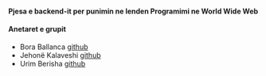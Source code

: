 
<h4>Pjesa e backend-it per punimin ne lenden Programimi ne World Wide Web</h4>
<h4> Anetaret e grupit</h4>
<ul>  
  <li>Bora Ballanca <a href="https://github.com/boraballanca">github</a></li>
  <li>Jehonë Kalaveshi <a href="https://github.com/JehonaKalaveshi">github</a></li>
  <li>Urim Berisha <a href="https://github.com/urimberisha">github</a></li>
</ul>


